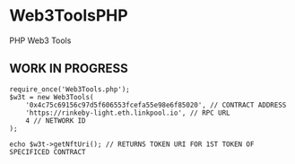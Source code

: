 # Web3ToolsPHP
PHP Web3 Tools 

## WORK IN PROGRESS

```
require_once('Web3Tools.php');
$w3t = new Web3Tools(
    '0x4c75c69156c97d5f606553fcefa55e98e6f85020', // CONTRACT ADDRESS
    'https://rinkeby-light.eth.linkpool.io', // RPC URL
    4 // NETWORK ID    
);

echo $w3t->getNftUri(); // RETURNS TOKEN URI FOR 1ST TOKEN OF SPECIFICED CONTRACT
```